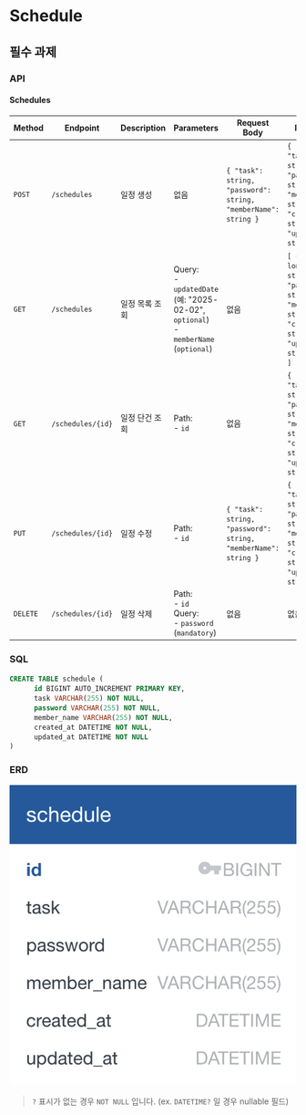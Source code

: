 # Schedule

## 필수 과제

### API

#### Schedules

| **Method** | **Endpoint**         | **Description**                     | **Parameters**                                                                            | **Request Body**                                                                                                 | **Response**                                                                                                                                     | **Status Code** |
|------------|----------------------|-------------------------------------|-------------------------------------------------------------------------------------------|------------------------------------------------------------------------------------------------------------------|--------------------------------------------------------------------------------------------------------------------------------------------------|-----------------|
| `POST`     | `/schedules`         | 일정 생성                           | 없음                                                                                        | `{ "task": string, "password": string, "memberName": string }`                                                   | `{ "id": long, "task": string, "password": string, "memberName": string, "createdAt": string, "updatedAt": string }`                              | `200 OK`        |
| `GET`      | `/schedules`         | 일정 목록 조회      | Query: <br> - `updatedDate` (예: "2025-02-02", `optional`)<br> - `memberName` (`optional`) | 없음                                                                                                             | `[ { "id": long, "task": string, "password": string, "memberName": string, "createdAt": string, "updatedAt": string }, ... ]`                      | `200 OK`        |
| `GET`      | `/schedules/{id}`    | 일정 단건 조회                | Path: <br> - `id`                                                                         | 없음                                                                                                             | `{ "id": long, "task": string, "password": string, "memberName": string, "createdAt": string, "updatedAt": string }`                               | `200 OK`        |
| `PUT`      | `/schedules/{id}`    | 일정 수정                     | Path: <br> - `id`                                                                         | `{ "task": string, "password": string, "memberName": string }`                                                   | `{ "id": long, "task": string, "password": string, "memberName": string, "createdAt": string, "updatedAt": string }`                               | `200 OK`        |
| `DELETE`   | `/schedules/{id}`    | 일정 삭제          | Path: <br> - `id` <br> Query: <br> - `password` (`mandatory`)                              | 없음                                                                                                             | 없음                                                                                                                                             | `200 OK`        |

### SQL

```sql
CREATE TABLE schedule (
      id BIGINT AUTO_INCREMENT PRIMARY KEY,
      task VARCHAR(255) NOT NULL,
      password VARCHAR(255) NOT NULL,
      member_name VARCHAR(255) NOT NULL,
      created_at DATETIME NOT NULL,
      updated_at DATETIME NOT NULL
)
```

### ERD

![erd_mandatory](./images/erd_mandatory.png)

> `?` 표시가 없는 경우 `NOT NULL` 입니다. (ex. `DATETIME?` 일 경우 nullable 필드) 
